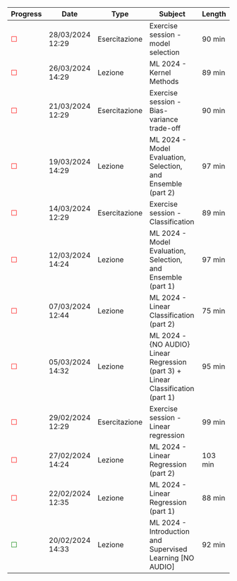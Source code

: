 <style>span[class="checked"]{color: green;}</style>
<style>span[class="unchecked"]{color: red;}</style>

| Progress | Date            | Type         | Subject                                                      | Length |
|----------|-----------------|--------------|--------------------------------------------------------------|--------|
| <span class="unchecked">☐</span>     | 28/03/2024 12:29| Esercitazione| Exercise session - model selection                          | 90 min |
| <span class="unchecked">☐</span>     | 26/03/2024 14:29| Lezione      | ML 2024 - Kernel Methods                                     | 89 min |
| <span class="unchecked">☐</span>     | 21/03/2024 12:29| Esercitazione| Exercise session - Bias-variance trade-off                   | 90 min |
| <span class="unchecked">☐</span>     | 19/03/2024 14:29| Lezione      | ML 2024 - Model Evaluation, Selection, and Ensemble (part 2)| 97 min |
| <span class="unchecked">☐</span>     | 14/03/2024 12:29| Esercitazione| Exercise session - Classification                            | 89 min |
| <span class="unchecked">☐</span>     | 12/03/2024 14:24| Lezione      | ML 2024 - Model Evaluation, Selection, and Ensemble (part 1)| 97 min |
| <span class="unchecked">☐</span>     | 07/03/2024 12:44| Lezione      | ML 2024 - Linear Classification (part 2)                    | 75 min |
| <span class="unchecked">☐</span>     | 05/03/2024 14:32| Lezione      | ML 2024 - {NO AUDIO} Linear Regression (part 3) + Linear Classification (part 1)| 95 min |
| <span class="unchecked">☐</span>     | 29/02/2024 12:29| Esercitazione| Exercise session - Linear regression                         | 99 min |
| <span class="unchecked">☐</span>     | 27/02/2024 14:24| Lezione      | ML 2024 - Linear Regression (part 2)                         | 103 min|
| <span class="unchecked">☐</span>     | 22/02/2024 12:35| Lezione      | ML 2024 - Linear Regression (part 1)                         | 88 min |
| <span class="checked">☐</span>     | 20/02/2024 14:33| Lezione      | ML 2024 - Introduction and Supervised Learning [NO AUDIO]    | 92 min |
